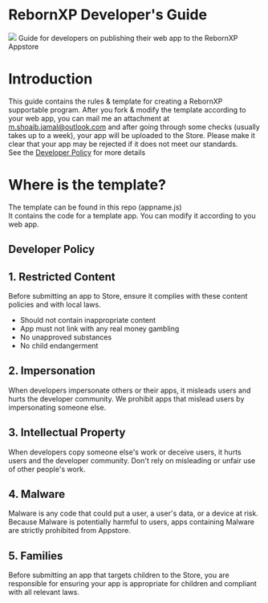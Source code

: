 # RebornXP Developer's Guide
![](https://ahrefs.com/blog/wp-content/uploads/2020/06/blog-javascript-seo-400x200.png)
Guide for developers on publishing their web app to the RebornXP Appstore

# Introduction
This guide contains the rules & template for creating a RebornXP supportable program. After you fork & modify the template according to your web app, you can mail me an attachment at [m.shoaib.jamal@outlook.com](m.shoaib.jamal@outlook.com) and after going through some checks (usually takes up to a week), your app will be uploaded to the Store. Please make it clear that your app may be rejected if it does not meet our standards.<br>See the [Developer Policy](#dev-policy) for more details

# Where is the template?
The template can be found in this repo (appname.js)<br>
It contains the code for a template app. You can modify it according to you web app. 

<h2 id="dev-policy">
Developer Policy
</h2>

## 1. Restricted Content
Before submitting an app to Store, ensure it complies with these content policies and with local laws. 
- Should not contain inappropriate content
- App must not link with any real money gambling
- No unapproved substances
- No child endangerment
## 2. Impersonation
When developers impersonate others or their apps, it misleads users and hurts the developer community. We prohibit apps that mislead users by impersonating someone else.
## 3. Intellectual Property
When developers copy someone else's work or deceive users, it hurts users and the developer community. Don't rely on misleading or unfair use of other people's work.
## 4. Malware
Malware is any code that could put a user, a user's data, or a device at risk. Because Malware is potentially harmful to users, apps containing Malware are strictly prohibited from Appstore.
## 5. Families
Before submitting an app that targets children to the Store, you are responsible for ensuring your app is appropriate for children and compliant with all relevant laws.
